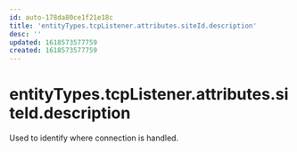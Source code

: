 ```yaml
---
id: auto-178da80ce1f21e18c
title: 'entityTypes.tcpListener.attributes.siteId.description'
desc: ''
updated: 1618573577759
created: 1618573577759
---
```

# entityTypes.tcpListener.attributes.siteId.description

Used to identify where connection is handled.